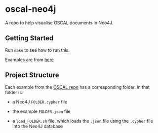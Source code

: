 # oscal-neo4j

A repo to help visualise OSCAL documents in Neo4J.

## Getting Started

Run `make` to see how to run this.

Examples are from [here](https://github.com/usnistgov/oscal-content/tree/main/examples)

## Project Structure

Each example from the [OSCAL repo](https://github.com/usnistgov/oscal-content/tree/main/examples) has a corresponding folder. In that folder is:

- a Neo4J `FOLDER.cypher` file

- the example `FOLDER.json` file

- a `load_FOLDER.sh` file, which loads the `.json` file using the `.cypher` file into the Neo4J database
